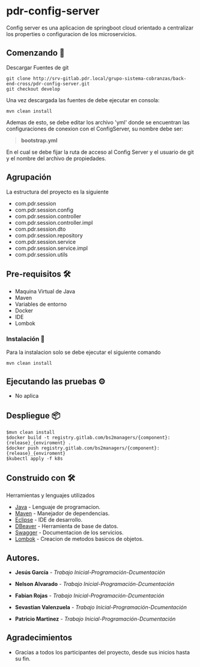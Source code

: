 # pdr-config-server

Config server es una aplicacion de springboot cloud orientado a centralizar los properties o configuracion de los microservicios.

## Comenzando 🚀

Descargar Fuentes de git

```
git clone http://srv-gitlab.pdr.local/grupo-sistema-cobranzas/back-end-cross/pdr-config-server.git
git checkout develop
```
Una vez descargada las fuentes de debe ejecutar en consola:

```
mvn clean install
```

Ademas de esto, se debe editar los archivo 'yml' donde se encuentran las configuraciones de conexion con el ConfigServer, su nombre debe ser:
> **bootstrap.yml**

En el cual se debe fijar la ruta de acceso al Config Server y el usuario de git y el nombre del archivo de propiedades.
 
## Agrupación
La estructura del proyecto es la siguiente

- com.pdr.session
- com.pdr.session.config
- com.pdr.session.controller
- com.pdr.session.controller.impl
- com.pdr.session.dto
- com.pdr.session.repository
- com.pdr.session.service
- com.pdr.session.service.impl
- com.pdr.session.utils

## Pre-requisitos 🛠

- Maquina Virtual de Java
- Maven
- Variables de entorno
- Docker 
- IDE
- Lombok


### Instalación 🔧

Para la instalacion solo se debe ejecutar el siguiente comando
```
mvn clean install
```

## Ejecutando las pruebas ⚙

- No aplica 

## Despliegue 📦

```
$mvn clean install
$docker build -t registry.gitlab.com/bs2managers/{component}:{release}_{enviroment} .
$docker push registry.gitlab.com/bs2managers/{component}:{release}_{enviroment}
$kubectl apply -f k8s
```

## Construido con 🛠


Herramientas y lenguajes utilizados


* [Java](https://www.java.com/) - Lenguaje de programacion.
* [Maven](https://maven.apache.org/) - Manejador de dependencias.
* [Eclipse](https://www.eclipse.org/) - IDE de desarrollo.
* [DBeaver](https://dbeaver.io//) - Herramienta de base de datos.
* [Swagger](https://swagger.io/) - Documentacion de los servicios.
* [Lombok](https://projectlombok.org/) - Creacion de metodos basicos de objetos.


## Autores.

* **Jesús García** - *Trabajo Inicial-Programación-Dcumentación* 

* **Nelson Alvarado** - *Trabajo Inicial-Programación-Dcumentación* 

* **Fabian Rojas** - *Trabajo Inicial-Programación-Dcumentación* 

* **Sevastian Valenzuela** - *Trabajo Inicial-Programación-Dcumentación* 

* **Patricio Martinez** - *Trabajo Inicial-Programación-Dcumentación* 


## Agradecimientos


* Gracias a todos los participantes del proyecto, desde sus inicios hasta su fin.


